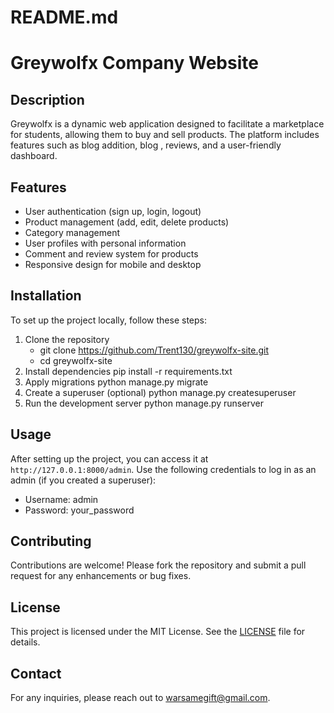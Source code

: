 # README.md

# Greywolfx Company Website

## Description
Greywolfx is a dynamic web application designed to facilitate a marketplace for students, allowing them to buy and sell products. The platform includes features such as blog addition, blog , reviews, and a user-friendly dashboard.

## Features
- User authentication (sign up, login, logout)
- Product management (add, edit, delete products)
- Category management
- User profiles with personal information
- Comment and review system for products
- Responsive design for mobile and desktop

## Installation
To set up the project locally, follow these steps:

1. Clone the repository
    - git clone https://github.com/Trent130/greywolfx-site.git
    - cd greywolfx-site
2. Install dependencies
    pip install -r requirements.txt
3. Apply migrations
    python manage.py migrate
4. Create a superuser (optional)
    python manage.py createsuperuser
5. Run the development server
    python manage.py runserver


## Usage
After setting up the project, you can access it at `http://127.0.0.1:8000/admin`. Use the following credentials to log in as an admin (if you created a superuser):

- Username: admin
- Password: your_password

## Contributing
Contributions are welcome! Please fork the repository and submit a pull request for any enhancements or bug fixes.

## License
This project is licensed under the MIT License. See the [LICENSE](LICENSE) file for details.

## Contact
For any inquiries, please reach out to [warsamegift@gmail.com](mailto:warsamegift@gmail.com).
